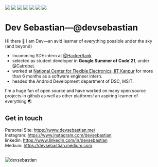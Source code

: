 ![](https://img.shields.io/badge/Language-Java-informational?style=flat&logo=Java&logoColor=white&color=2bbc8a)
![](https://img.shields.io/badge/Language-C++-informational?style=flat&logo=cpp&logoColor=white&color=2bbc8a)
![](https://img.shields.io/badge/Language-JavaScript-informational?style=flat&logo=JavaScript&logoColor=white&color=2bbc8a)
![](https://img.shields.io/badge/Language-Kotlin-informational?style=flat&logo=Kotlin&logoColor=white&color=2bbc8a)
![](https://img.shields.io/badge/Code-Android-informational?style=flat&logo=Android&logoColor=white&color=2bbc8a)
![](https://img.shields.io/badge/Library-ReactJS-informational?style=flat&logo=React&logoColor=white&color=2bbc8a)
![](https://img.shields.io/badge/Library-Firebase-informational?style=flat&logo=Firebase&logoColor=white&color=2bbc8a)
<br/>
# Dev Sebastian—@devsebastian
Hi there 👋 I am Dev—an avid learner of everything possible under the sky (and beyond)

* Incomming SDE intern at [@HackerRank](https://www.hackerrank.com/)
* selected as student developer in **Google Summer of Code'21**, under [@Catrobat](https://github.com/catrobat). 
* worked at [National Center for Flexible Electronics, IIT Kanpur](http://www.ncflexe.in/) for more than 6 months as a software engineer intern. 
* headed the Android Development department of DSC, MSIT. 

I'm a huge fan of open source and have worked on many open source projects in github as well as other platforms! an aspiring learner of everything 🌏

## Get in touch
Personal Site: https://www.devsebastian.me/ <br/>
Instagram: https://www.instagram.com/devsebastian <br/>
linkedin: https://www.linkedin.com/in/devsebastian <br/>
Medium: https://devsebastian.medium.com <br/>
<br />

<img src="https://github-readme-stats.vercel.app/api?username=devsebastian&show_icons=true&theme=gotham&hide_border=true" alt="devsebastian" />
